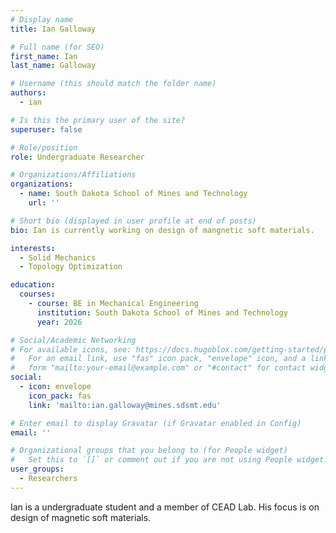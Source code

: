 ```yaml
---
# Display name
title: Ian Galloway

# Full name (for SEO)
first_name: Ian
last_name: Galloway

# Username (this should match the folder name)
authors:
  - ian

# Is this the primary user of the site?
superuser: false

# Role/position
role: Undergraduate Researcher

# Organizations/Affiliations
organizations:
  - name: South Dakota School of Mines and Technology
    url: ''

# Short bio (displayed in user profile at end of posts)
bio: Ian is currently working on design of mangnetic soft materials.

interests:
  - Solid Mechanics
  - Topology Optimization

education:
  courses:
    - course: BE in Mechanical Engineering
      institution: South Dakota School of Mines and Technology
      year: 2026

# Social/Academic Networking
# For available icons, see: https://docs.hugoblox.com/getting-started/page-builder/#icons
#   For an email link, use "fas" icon pack, "envelope" icon, and a link in the
#   form "mailto:your-email@example.com" or "#contact" for contact widget.
social:
  - icon: envelope
    icon_pack: fas
    link: 'mailto:ian.galloway@mines.sdsmt.edu'

# Enter email to display Gravatar (if Gravatar enabled in Config)
email: ''

# Organizational groups that you belong to (for People widget)
#   Set this to `[]` or comment out if you are not using People widget.
user_groups:
  - Researchers
---
```


Ian is a undergraduate student and a member of CEAD Lab. His focus is on design of magnetic soft materials. 
